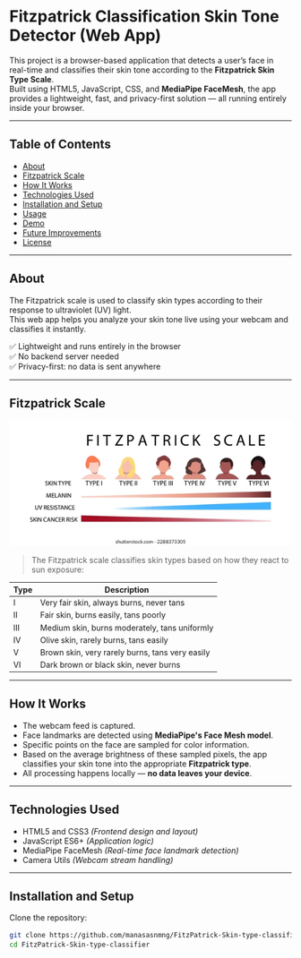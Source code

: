 # Fitzpatrick Classification Skin Tone Detector (Web App)

This project is a browser-based application that detects a user’s face in real-time and classifies their skin tone according to the **Fitzpatrick Skin Type Scale**.  
Built using HTML5, JavaScript, CSS, and **MediaPipe FaceMesh**, the app provides a lightweight, fast, and privacy-first solution — all running entirely inside your browser.

---

## **Table of Contents**
- [About](#about)
- [Fitzpatrick Scale](#fitzpatrick-scale)
- [How It Works](#how-it-works)
- [Technologies Used](#technologies-used)
- [Installation and Setup](#installation-and-setup)
- [Usage](#usage)
- [Demo](#demo)
- [Future Improvements](#future-improvements)
- [License](#license)

---

## **About**

The Fitzpatrick scale is used to classify skin types according to their response to ultraviolet (UV) light.  
This web app helps you analyze your skin tone live using your webcam and classifies it instantly.

✅ Lightweight and runs entirely in the browser  
✅ No backend server needed  
✅ Privacy-first: no data is sent anywhere  

---

## **Fitzpatrick Scale**
![Fitzpatrick Scale](download.webp) 

> The Fitzpatrick scale classifies skin types based on how they react to sun exposure:

| **Type** | **Description**                                      |
|---------|------------------------------------------------------|
| I       | Very fair skin, always burns, never tans             |
| II      | Fair skin, burns easily, tans poorly                 |
| III     | Medium skin, burns moderately, tans uniformly        |
| IV      | Olive skin, rarely burns, tans easily                |
| V       | Brown skin, very rarely burns, tans very easily      |
| VI      | Dark brown or black skin, never burns                |


---

## **How It Works**

- The webcam feed is captured.
- Face landmarks are detected using **MediaPipe's Face Mesh model**.
- Specific points on the face are sampled for color information.
- Based on the average brightness of these sampled pixels, the app classifies your skin tone into the appropriate **Fitzpatrick type**.
- All processing happens locally — **no data leaves your device**.

---

## **Technologies Used**

- HTML5 and CSS3 *(Frontend design and layout)*
- JavaScript ES6+ *(Application logic)*
- MediaPipe FaceMesh *(Real-time face landmark detection)*
- Camera Utils *(Webcam stream handling)*

---

## **Installation and Setup**

Clone the repository:

```bash
git clone https://github.com/manasasnmng/FitzPatrick-Skin-type-classifier.git
cd FitzPatrick-Skin-type-classifier
